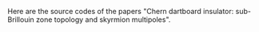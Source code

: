 Here are the source codes of the papers "Chern dartboard insulator: sub-Brillouin zone topology and skyrmion multipoles". 
